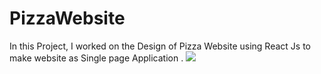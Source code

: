 # PizzaWebsite
In this Project, I worked on the Design of Pizza Website using React Js to make website as Single page Application . 
<img src="file:///Users/surbhi/Desktop/Homepage.png">

